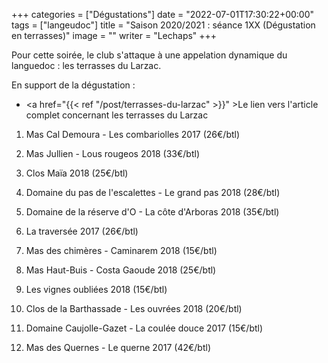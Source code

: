+++
categories = ["Dégustations"]
date = "2022-07-01T17:30:22+00:00"
tags = ["langeudoc"] 
title = "Saison 2020/2021 : séance 1XX (Dégustation en terrasses)"
image = ""
writer = "Lechaps"
+++

Pour cette soirée, le club s'attaque à une appelation dynamique du languedoc : les terrasses du Larzac.

En support de la dégustation :  
* <a href="{{< ref "/post/terrasses-du-larzac" >}}" >Le lien vers l'article complet concernant les terrasses du Larzac</a>

1. Mas Cal Demoura - Les combariolles 2017 (26€/btl)  

2. Mas Jullien - Lous rougeos 2018 (33€/btl)  

3. Clos Maïa 2018 (25€/btl)  

4. Domaine du pas de l'escalettes - Le grand pas 2018 (28€/btl)  

5. Domaine de la réserve d'O - La côte d'Arboras 2018 (35€/btl)  

6. La traversée 2017 (26€/btl)  

7. Mas des chimères  - Caminarem 2018 (15€/btl)

8. Mas Haut-Buis  - Costa Gaoude 2018 (25€/btl)

9. Les vignes oubliées 2018 (15€/btl)

10. Clos de la Barthassade - Les ouvrées 2018 (20€/btl)  

11. Domaine Caujolle-Gazet - La coulée douce 2017 (15€/btl)  

12. Mas des Quernes - Le querne 2017 (42€/btl) 